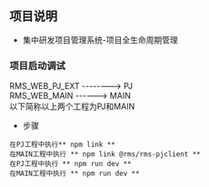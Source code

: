 ## 项目说明
- 集中研发项目管理系统-项目全生命周期管理

### 项目启动调试
RMS_WEB_PJ_EXT --------> PJ  
RMS_WEB_MAIN ------> MAIN  
以下简称以上两个工程为PJ和MAIN
- 步骤
```
在PJ工程中执行** npm link **
在MAIN工程中执行 ** npm link @rms/rms-pjclient **
在PJ工程中执行 ** npm run dev **
在MAIN工程中执行 ** npm run dev **